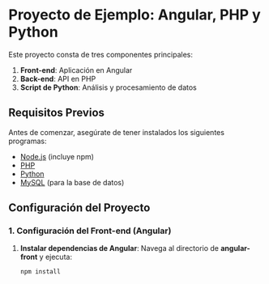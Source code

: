 # Proyecto de Ejemplo: Angular, PHP y Python

Este proyecto consta de tres componentes principales:

1. **Front-end**: Aplicación en Angular
2. **Back-end**: API en PHP
3. **Script de Python**: Análisis y procesamiento de datos

## Requisitos Previos

Antes de comenzar, asegúrate de tener instalados los siguientes programas:

- [Node.js](https://nodejs.org/) (incluye npm)
- [PHP](https://www.php.net/)
- [Python](https://www.python.org/)
- [MySQL](https://www.mysql.com/) (para la base de datos)

## Configuración del Proyecto

### 1. Configuración del Front-end (Angular)

1. **Instalar dependencias de Angular**:
   Navega al directorio de **angular-front** y ejecuta:
   ```bash
   npm install
